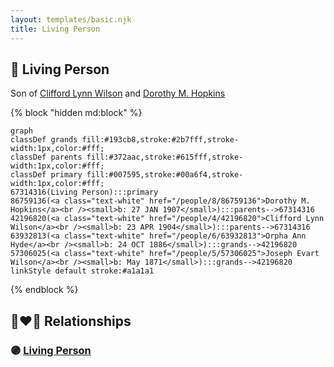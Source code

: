 ```yaml
---
layout: templates/basic.njk
title: Living Person
---
```

## 🔵 Living Person

Son of [Clifford Lynn Wilson](/people/4/42196820) and [Dorothy M. Hopkins](/people/8/86759136)

{% block "hidden md:block" %}
```mermaid
graph
classDef grands fill:#193cb8,stroke:#2b7fff,stroke-width:1px,color:#fff;
classDef parents fill:#372aac,stroke:#615fff,stroke-width:1px,color:#fff;
classDef primary fill:#007595,stroke:#00a6f4,stroke-width:1px,color:#fff;
67314316(Living Person):::primary
86759136(<a class="text-white" href="/people/8/86759136">Dorothy M. Hopkins</a><br /><small>b: 27 JAN 1907</small>):::parents-->67314316
42196820(<a class="text-white" href="/people/4/42196820">Clifford Lynn Wilson</a><br /><small>b: 23 APR 1904</small>):::parents-->67314316
63932813(<a class="text-white" href="/people/6/63932813">Orpha Ann Hyde</a><br /><small>b: 24 OCT 1886</small>):::grands-->42196820
57306025(<a class="text-white" href="/people/5/57306025">Joseph Evart Wilson</a><br /><small>b: May 1871</small>):::grands-->42196820
linkStyle default stroke:#a1a1a1
```
{% endblock %}

## 👩‍❤️‍👨 Relationships

### 🟣 [Living Person](/people/4/47399040)

